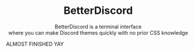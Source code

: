 <h1 align="center">BetterDiscord</h1>

<p align="center">BetterDiscord is a terminal interface <br> where you can make Discord themes quickly with no prior CSS knowledge</p>

<p1> ALMOST FINISHED YAY</p1>
